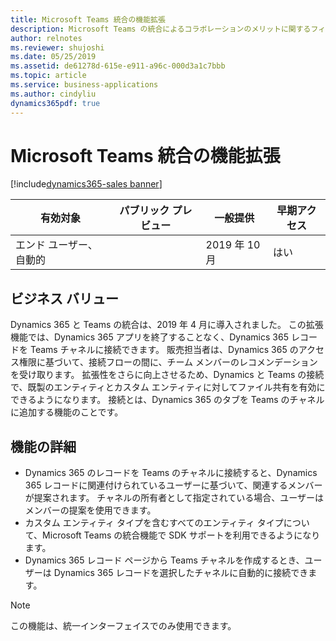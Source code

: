 ```yaml
---
title: Microsoft Teams 統合の機能拡張
description: Microsoft Teams の統合によるコラボレーションのメリットに関するフィードバックを顧客やパートナーから取得し、機能の導入をサポートするため、Dynamics 365 では統合エクスペリエンスが強化されています。
author: relnotes
ms.reviewer: shujoshi
ms.date: 05/25/2019
ms.assetid: de61278d-615e-e911-a96c-000d3a1c7bbb
ms.topic: article
ms.service: business-applications
ms.author: cindyliu
dynamics365pdf: true
---
```

# Microsoft Teams 統合の機能拡張
[!include[dynamics365-sales banner](../includes/dynamics365-sales.md)]

| 有効対象    |  パブリック プレビュー | 一般提供 | 早期アクセス |
| ---------- | ---------- |---------- |---------- |
|エンド ユーザー、自動的|| 2019 年 10 月|はい |


## ビジネス バリュー
<!-- bv start -->
Dynamics 365 と Teams の統合は、2019 年 4 月に導入されました。 この拡張機能では、Dynamics 365 アプリを終了することなく、Dynamics 365 レコードを Teams チャネルに接続できます。 販売担当者は、Dynamics 365 のアクセス権限に基づいて、接続フローの間に、チーム メンバーのレコメンデーションを受け取ります。 拡張性をさらに向上させるため、Dynamics と Teams の接続で、既製のエンティティとカスタム エンティティに対してファイル共有を有効にできるようになります。 接続とは、Dynamics 365 のタブを Teams のチャネルに追加する機能のことです。 
<!-- bv end -->



## 機能の詳細
<!--feature detail start -->
- Dynamics 365 のレコードを Teams のチャネルに接続すると、Dynamics 365 レコードに関連付けられているユーザーに基づいて、関連するメンバーが提案されます。 チャネルの所有者として指定されている場合、ユーザーはメンバーの提案を使用できます。 
- カスタム エンティティ タイプを含むすべてのエンティティ タイプについて、Microsoft Teams の統合機能で SDK サポートを利用できるようになります。 
- Dynamics 365 レコード ページから Teams チャネルを作成するとき、ユーザーは Dynamics 365 レコードを選択したチャネルに自動的に接続できます。 
<!--feature detail end -->


> [!NOTE]
> この機能は、統一インターフェイスでのみ使用できます。







